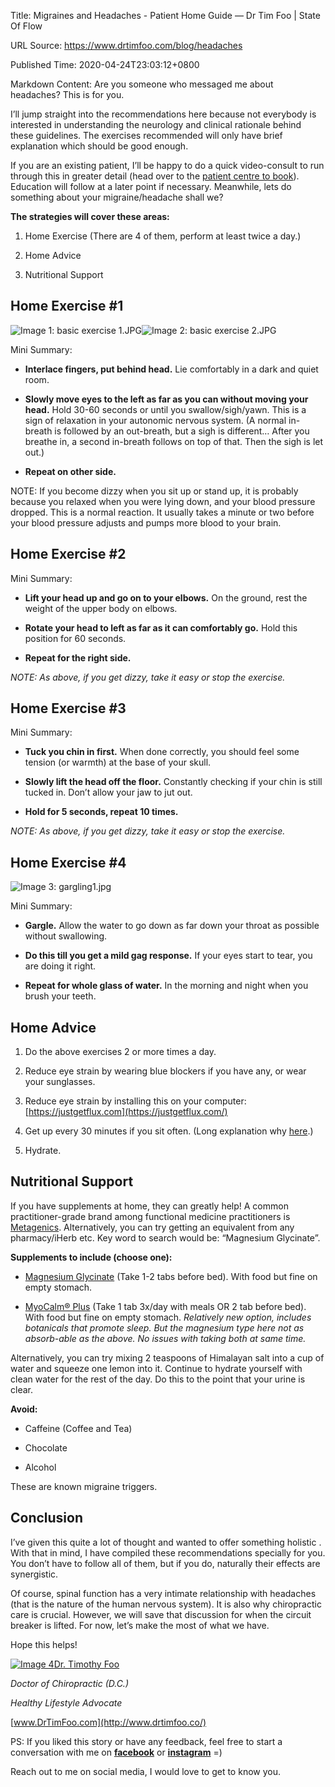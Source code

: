 Title: Migraines and Headaches - Patient Home Guide — Dr Tim Foo | State Of Flow

URL Source: https://www.drtimfoo.com/blog/headaches

Published Time: 2020-04-24T23:03:12+0800

Markdown Content:
Are you someone who messaged me about headaches? This is for you.

I’ll jump straight into the recommendations here because not everybody is interested in understanding the neurology and clinical rationale behind these guidelines. The exercises recommended will only have brief explanation which should be good enough.

If you are an existing patient, I’ll be happy to do a quick video-consult to run through this in greater detail (head over to the [patient centre to book](https://www.drtimfoo.com/patient-centre)). Education will follow at a later point if necessary. Meanwhile, lets do something about your migraine/headache shall we?

**The strategies will cover these areas:**

1.  Home Exercise (There are 4 of them, perform at least twice a day.)

2.  Home Advice

3.  Nutritional Support

## Home Exercise #1

![Image 1: basic exercise 1.JPG](https://images.squarespace-cdn.com/content/v1/5e778047f46a4d67dce8c0c0/1587721245976-Q9M2NJZR7HHQK3NWG1YB/basic+exercise+1.JPG?format=500w)![Image 2: basic exercise 2.JPG](https://images.squarespace-cdn.com/content/v1/5e778047f46a4d67dce8c0c0/1587721247234-8PFHNOTB8Y5XWUVAA7JE/basic+exercise+2.JPG?format=500w)

Mini Summary:

- **Interlace fingers, put behind head.** Lie comfortably in a dark and quiet room.

- **Slowly move eyes to the left as far as you can without moving your head.** Hold 30-60 seconds or until you swallow/sigh/yawn. This is a sign of relaxation in your autonomic nervous system. (A normal in-breath is followed by an out-breath, but a sigh is different… After you breathe in, a second in-breath follows on top of that. Then the sigh is let out.)

- **Repeat on other side.**

NOTE: If you become dizzy when you sit up or stand up, it is probably because you relaxed when you were lying down, and your blood pressure dropped. This is a normal reaction. It usually takes a minute or two before your blood pressure adjusts and pumps more blood to your brain.

## Home Exercise #2

Mini Summary:

- **Lift your head up and go on to your elbows.** On the ground, rest the weight of the upper body on elbows.

- **Rotate your head to left as far as it can comfortably go.** Hold this position for 60 seconds.

- **Repeat for the right side.**

_NOTE: As above, if you get dizzy, take it easy or stop the exercise._

## Home Exercise #3

Mini Summary:

- **Tuck you chin in first.** When done correctly, you should feel some tension (or warmth) at the base of your skull.

- **Slowly lift the head off the floor.** Constantly checking if your chin is still tucked in. Don’t allow your jaw to jut out.

- **Hold for 5 seconds, repeat 10 times.**

_NOTE: As above, if you get dizzy, take it easy or stop the exercise._

## Home Exercise #4

![Image 3: gargling1.jpg](https://images.squarespace-cdn.com/content/v1/5e778047f46a4d67dce8c0c0/1587730648167-083RYJ2QUO1DYFQ021I9/gargling1.jpg)

Mini Summary:

- **Gargle.** Allow the water to go down as far down your throat as possible without swallowing.

- **Do this till you get a mild gag response.** If your eyes start to tear, you are doing it right.

- **Repeat for whole glass of water.** In the morning and night when you brush your teeth.

## Home Advice

1.  Do the above exercises 2 or more times a day.

2.  Reduce eye strain by wearing blue blockers if you have any, or wear your sunglasses.

3.  Reduce eye strain by installing this on your computer: [https://justgetflux.com](https://justgetflux.com/)

4.  Get up every 30 minutes if you sit often. (Long explanation why [here](https://www.drtimfoo.com/blog/why-posture-break).)

5.  Hydrate.

## Nutritional Support

If you have supplements at home, they can greatly help! A common practitioner-grade brand among functional medicine practitioners is [Metagenics](https://www.metagenics.com/). Alternatively, you can try getting an equivalent from any pharmacy/iHerb etc. Key word to search would be: “Magnesium Glycinate”.

**Supplements to include (choose one):**

- [Magnesium Glycinate](https://www.drtimfoo.com/store/mag-glycinate) (Take 1-2 tabs before bed). With food but fine on empty stomach.

- [MyoCalm® Plus](https://www.drtimfoo.com/store/myocalm-plus) (Take 1 tab 3x/day with meals OR 2 tab before bed). With food but fine on empty stomach. _Relatively new option, includes botanicals that promote sleep. But the magnesium type here not as absorb-able as the above. No issues with taking both at same time._

Alternatively, you can try mixing 2 teaspoons of Himalayan salt into a cup of water and squeeze one lemon into it. Continue to hydrate yourself with clean water for the rest of the day. Do this to the point that your urine is clear.

**Avoid:**

- Caffeine (Coffee and Tea)

- Chocolate

- Alcohol

These are known migraine triggers.

## Conclusion

I’ve given this quite a lot of thought and wanted to offer something holistic . With that in mind, I have compiled these recommendations specially for you. You don’t have to follow all of them, but if you do, naturally their effects are synergistic.

Of course, spinal function has a very intimate relationship with headaches (that is the nature of the human nervous system). It is also why chiropractic care is crucial. However, we will save that discussion for when the circuit breaker is lifted. For now, let’s make the most of what we have.

Hope this helps!

[![Image 4](https://images.squarespace-cdn.com/content/v2/namespaces/memberAccountAvatars/libraries/5e777eefd8f15e7b026a1c9a/736ae11734894b7fbe972731dbbe0481/736ae11734894b7fbe972731dbbe0481.jpeg?format=300w)Dr. Timothy Foo](https://www.drtimfoo.com/blog?author=5e777eefd8f15e7b026a1c9a)

_Doctor of Chiropractic (D.C.)_

_Healthy Lifestyle Advocate_

[www.DrTimFoo.com](http://www.drtimfoo.co/)

PS: If you liked this story or have any feedback, feel free to start a conversation with me on [**facebook**](http://www.facebook.com/drtimfoo) or [**instagram**](http://www.instagram.com/drtimfoo) =)

Reach out to me on social media, I would love to get to know you.
